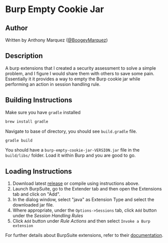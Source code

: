 # Burp Empty Cookie Jar

## Author

Written by Anthony Marquez ([@BoogeyMarquez](https://twitter.com/boogeymarquez))

## Description

A burp extensions that I created a security assessment to solve a simple problem, and I figure I would share them with others to save some pain. Essentially it it provides a way to empty the Burp cookie jar while performing an action in session handling rule.

## Building Instructions

Make sure you have `gradle` installed

```bash
brew install gradle
```

Navigate to base of directory, you should see `build.gradle` file.

```bash
gradle build
```

You should have a `burp-empty-cookie-jar-VERSION.jar` file in the
`build/libs/` folder.  Load it within Burp and you are good to go.

## Loading Instructions
1. Download latest [release](https://github.com/praetorianlabs-amarquez/burp-empty-cookie-jar/releases) 
or compile using instructions above.
2. Launch BurpSuite, go to the Extender tab and then open the Extensions tab and
click on "Add". 
3. In the dialog window, select "java" as Extension Type and select the 
downloaded jar file. 
4. Where appropriate, under the `Options->Sessions` tab, click `Add` button 
under the *Session Handling Rules*
5. Click `Add` button under *Rule Actions* and then select `Invoke a Burp extension` 


For further details about BurpSuite extensions, refer
to their [documentation](https://portswigger.net/burp/help/extender.html#loading).
